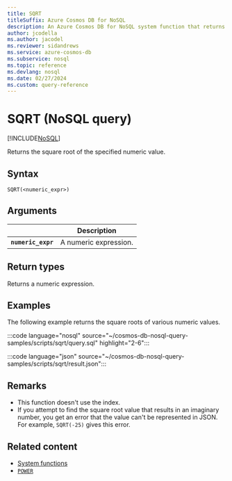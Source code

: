 ```yaml
---
title: SQRT
titleSuffix: Azure Cosmos DB for NoSQL
description: An Azure Cosmos DB for NoSQL system function that returns the square root of the specified numeric value.
author: jcodella
ms.author: jacodel
ms.reviewer: sidandrews
ms.service: azure-cosmos-db
ms.subservice: nosql
ms.topic: reference
ms.devlang: nosql
ms.date: 02/27/2024
ms.custom: query-reference
---
```


# SQRT (NoSQL query)

[!INCLUDE[NoSQL](../../includes/appliesto-nosql.md)]

Returns the square root of the specified numeric value.  

## Syntax

```nosql
SQRT(<numeric_expr>)  
```  

## Arguments

| | Description |
| --- | --- |
| **``numeric_expr``** | A numeric expression. |

## Return types

Returns a numeric expression.  
  
## Examples
  
The following example returns the square roots of various numeric values.
  
:::code language="nosql" source="~/cosmos-db-nosql-query-samples/scripts/sqrt/query.sql" highlight="2-6":::

:::code language="json" source="~/cosmos-db-nosql-query-samples/scripts/sqrt/result.json":::

## Remarks

- This function doesn't use the index.
- If you attempt to find the square root value that results in an imaginary number, you get an error that the value can't be represented in JSON. For example, ``SQRT(-25)`` gives this error.

## Related content

- [System functions](system-functions.yml)
- [``POWER``](power.md)
